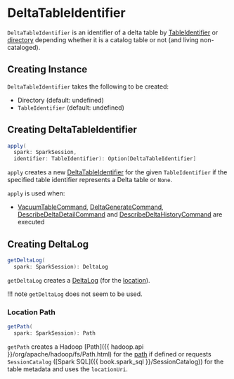 # DeltaTableIdentifier

`DeltaTableIdentifier` is an identifier of a delta table by [TableIdentifier](#table) or [directory](#path) depending whether it is a catalog table or not (and living non-cataloged).

## Creating Instance

`DeltaTableIdentifier` takes the following to be created:

* <span id="path"> Directory (default: undefined)
* <span id="table"> `TableIdentifier` (default: undefined)

## <span id="apply"> Creating DeltaTableIdentifier

```scala
apply(
  spark: SparkSession,
  identifier: TableIdentifier): Option[DeltaTableIdentifier]
```

`apply` creates a new [DeltaTableIdentifier](#creating-instance) for the given `TableIdentifier` if the specified table identifier represents a Delta table or `None`.

`apply` is used when:

* [VacuumTableCommand](commands/VacuumTableCommand.md), [DeltaGenerateCommand](commands/DeltaGenerateCommand.md), [DescribeDeltaDetailCommand](commands/DescribeDeltaDetailCommand.md) and [DescribeDeltaHistoryCommand](commands/DescribeDeltaHistoryCommand.md) are executed

## <span id="getDeltaLog"> Creating DeltaLog

```scala
getDeltaLog(
  spark: SparkSession): DeltaLog
```

`getDeltaLog` creates a [DeltaLog](DeltaLog.md#forTable) (for the [location](#getPath)).

!!! note
    `getDeltaLog` does not seem to be used.

### <span id="getPath"> Location Path

```scala
getPath(
  spark: SparkSession): Path
```

`getPath` creates a Hadoop [Path]({{ hadoop.api }}/org/apache/hadoop/fs/Path.html) for the [path](#path) if defined or requests `SessionCatalog` ([Spark SQL]({{ book.spark_sql }}/SessionCatalog)) for the table metadata and uses the `locationUri`.
